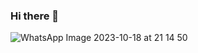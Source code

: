 ### Hi there 👋

<!--
**Andinuramirulf/Andinuramirulf** is a ✨ _special_ ✨ repository because its `README.md` (this file) appears on your GitHub profile.

Here are some ideas to get you started:

- 🔭 I’m currently working on ...
- 🌱 I’m currently learning ...
- 👯 I’m looking to collaborate on ...
- 🤔 I’m looking for help with ...
- 💬 Ask me about ...
- 📫 How to reach me: ...
- 😄 Pronouns: ...
- ⚡ Fun fact: ...
-->

![WhatsApp Image 2023-10-18 at 21 14 50](https://github.com/Andinuramirulf/unit1-pathway3-D121211061/assets/143047522/af12a739-788c-4d5b-be01-214224b4da4d)
